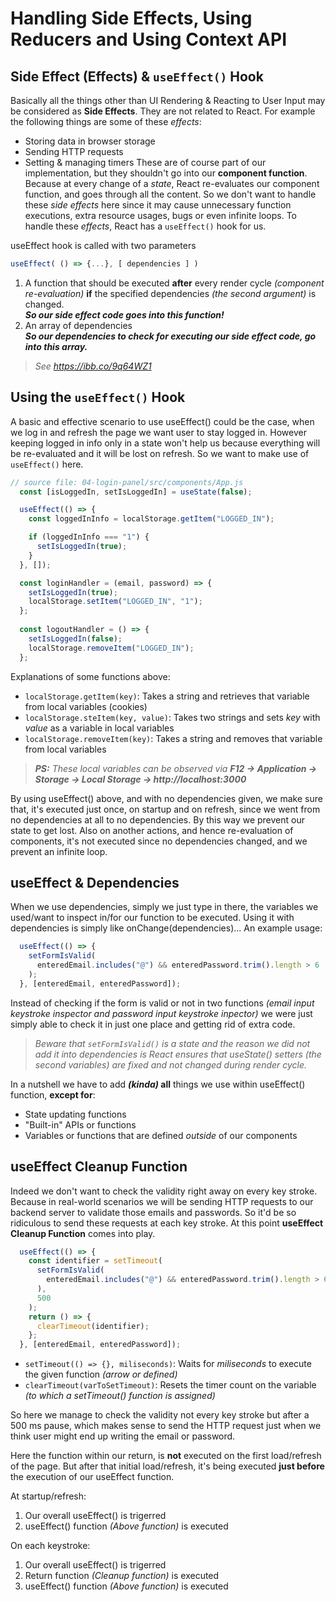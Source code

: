 # Handling Side Effects, Using Reducers and Using Context API
## Side Effect (Effects) & `useEffect()` Hook
Basically all the things other than UI Rendering & Reacting to User Input may be considered as **Side Effects**. They are not related to React. For example the following things are some of these *effects*:
- Storing data in browser storage
- Sending HTTP requests
- Setting & managing timers
These are of course part of our implementation, but they shouldn't go into our **component function**. Because at every change of a *state*, React re-evaluates our component function, and goes through all the content. So we don't want to handle these *side effects* here since it may cause unnecessary function executions, extra resource usages, bugs or even infinite loops. To handle these *effects*, React has a `useEffect()` hook for us.  

useEffect hook is called with two parameters
```javascript
useEffect( () => {...}, [ dependencies ] )
```
1. A function that should be executed **after** every render cycle *(component re-evaluation)* **if** the specified dependencies *(the second argument)* is changed.  
***So our side effect code goes into this function!***
2. An array of dependencies  
***So our dependencies to check for executing our side effect code, go into this array.***
> *See https://ibb.co/9q64WZ1*

## Using the `useEffect()` Hook
A basic and effective scenario to use useEffect() could be the case, when we log in and refresh the page we want user to stay logged in. However keeping logged in info only in a state won't help us because everything will be re-evaluated and it will be lost on refresh. So we want to make use of `useEffect()` here.
```javascript
// source file: 04-login-panel/src/components/App.js
  const [isLoggedIn, setIsLoggedIn] = useState(false);

  useEffect(() => {
    const loggedInInfo = localStorage.getItem("LOGGED_IN");

    if (loggedInInfo === "1") {
      setIsLoggedIn(true);
    }
  }, []);

  const loginHandler = (email, password) => {
    setIsLoggedIn(true);
    localStorage.setItem("LOGGED_IN", "1");
  };
  
  const logoutHandler = () => {
    setIsLoggedIn(false);
    localStorage.removeItem("LOGGED_IN");
  };
```
Explanations of some functions above:
- `localStorage.getItem(key)`: Takes a string and retrieves that variable from local variables (cookies)
- `localStorage.steItem(key, value)`: Takes two strings and sets *key* with *value* as a variable in local variables
- `localStorage.removeItem(key)`: Takes a string and removes that variable from local variables
> ***PS:** These local variables can be observed via **F12 -> Application -> Storage -> Local Storage -> http://localhost:3000***

By using useEffect() above, and with no dependencies given, we make sure that, it's executed just once, on startup and on refresh, since we went from no dependencies at all to no dependencies. By this way we prevent our state to get lost. Also on another actions, and hence re-evaluation of components, it's not executed since no dependencies changed, and we prevent an infinite loop.

## useEffect & Dependencies
When we use dependencies, simply we just type in there, the variables we used/want to inspect in/for our function to be executed. Using it with dependencies is simply like onChange(dependencies)... An example usage:
```javascript
  useEffect(() => {
    setFormIsValid(
      enteredEmail.includes("@") && enteredPassword.trim().length > 6
    );
  }, [enteredEmail, enteredPassword]);
```
Instead of checking if the form is valid or not in two functions *(email input keystroke inspector and password input keystroke inpector)* we were just simply able to check it in just one place and getting rid of extra code.
> *Beware that `setFormIsValid()` is a state and the reason we did not add it into dependencies is React ensures that useState() setters (the second variables) are fixed and not changed during render cycle.*

In a nutshell we have to add ***(kinda)* all** things we use within useEffect() function, **except for**:
- State updating functions
- "Built-in" APIs or functions
- Variables or functions that are defined *outside* of our components

## useEffect Cleanup Function
Indeed we don't want to check the validity right away on every key stroke. Because in real-world scenarios we will be sending HTTP requests to our backend server to validate those emails and passwords. So it'd be so ridiculous to send these requests at each key stroke. At this point **useEffect Cleanup Function** comes into play.
```javascript
  useEffect(() => {
    const identifier = setTimeout(
      setFormIsValid(
        enteredEmail.includes("@") && enteredPassword.trim().length > 6
      ),
      500
    );
    return () => {
      clearTimeout(identifier);
    };
  }, [enteredEmail, enteredPassword]);
```
- `setTimeout(() => {}, miliseconds)`: Waits for *miliseconds* to execute the given function *(arrow or defined)*
- `clearTimeout(varToSetTimeout)`: Resets the timer count on the variable *(to which a setTimeout() function is assigned)*

So here we manage to check the validity not every key stroke but after a 500 ms pause, which makes sense to send the HTTP request just when we think user might end up writing the email or password.  

Here the function within our return, is **not** executed on the first load/refresh of the page. But after that initial load/refresh, it's being executed **just before** the execution of our useEffect function.  

At startup/refresh:
1. Our overall useEffect() is trigerred
1. useEffect() function *(Above function)* is executed

On each keystroke:
1. Our overall useEffect() is trigerred
1. Return function *(Cleanup function)* is executed
1. useEffect() function *(Above function)* is executed
